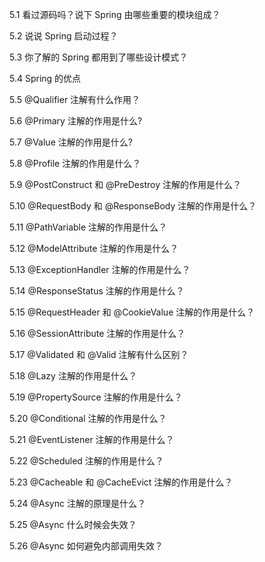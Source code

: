 5.1 看过源码吗？说下 Spring 由哪些重要的模块组成？

5.2 说说 Spring 启动过程？

5.3 你了解的 Spring 都用到了哪些设计模式？

5.4 Spring 的优点

5.5 @Qualifier 注解有什么作用？

5.6 @Primary 注解的作用是什么?

5.7 @Value 注解的作用是什么?

5.8 @Profile 注解的作用是什么？

5.9 @PostConstruct 和 @PreDestroy 注解的作用是什么？

5.10 @RequestBody 和 @ResponseBody 注解的作用是什么？

5.11 @PathVariable 注解的作用是什么？

5.12 @ModelAttribute 注解的作用是什么？

5.13 @ExceptionHandler 注解的作用是什么？

5.14 @ResponseStatus 注解的作用是什么？

5.15 @RequestHeader 和 @CookieValue 注解的作用是什么？

5.16 @SessionAttribute 注解的作用是什么？

5.17 @Validated 和 @Valid 注解有什么区别？

5.18 @Lazy 注解的作用是什么？

5.19 @PropertySource 注解的作用是什么？

5.20 @Conditional 注解的作用是什么？

5.21 @EventListener 注解的作用是什么？

5.22 @Scheduled 注解的作用是什么？

5.23 @Cacheable 和 @CacheEvict 注解的作用是什么？

5.24 @Async 注解的原理是什么？

5.25 @Async 什么时候会失效？

5.26 @Async 如何避免内部调用失效？